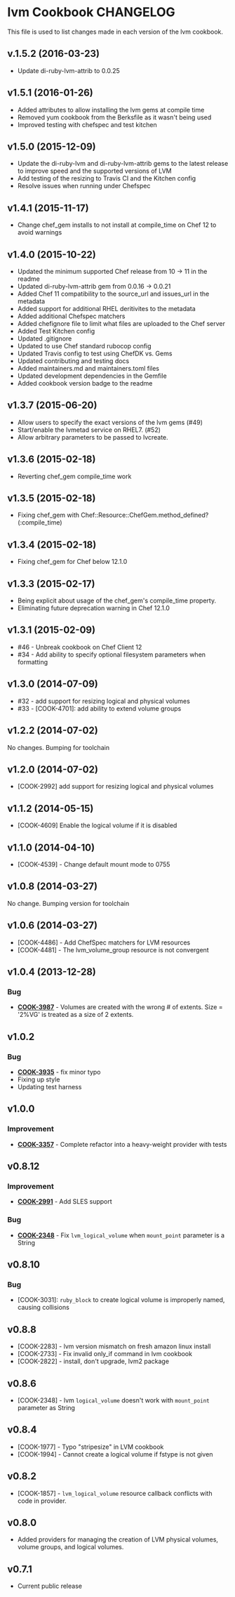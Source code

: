 # lvm Cookbook CHANGELOG
This file is used to list changes made in each version of the lvm cookbook.

## v.1.5.2 (2016-03-23)
- Update di-ruby-lvm-attrib to 0.0.25

## v1.5.1 (2016-01-26)
- Added attributes to allow installing the lvm gems at compile time
- Removed yum cookbook from the Berksfile as it wasn't being used
- Improved testing with chefspec and test kitchen

## v1.5.0 (2015-12-09)
- Update the di-ruby-lvm and di-ruby-lvm-attrib gems to the latest release to improve speed and the supported versions of LVM
- Add testing of the resizing to Travis CI and the Kitchen config
- Resolve issues when running under Chefspec

## v1.4.1 (2015-11-17)
- Change chef_gem installs to not install at compile_time on Chef 12 to avoid warnings

## v1.4.0 (2015-10-22)
- Updated the minimum supported Chef release from 10 -> 11 in the readme
- Updated di-ruby-lvm-attrib gem from 0.0.16 -> 0.0.21
- Added Chef 11 compatibility to the source_url and issues_url in the metadata
- Added support for additional RHEL deritivites to the metadata
- Added additional Chefspec matchers
- Added chefignore file to limit what files are uploaded to the Chef server
- Added Test Kitchen config
- Updated .gitignore
- Updated to use Chef standard rubocop config
- Updated Travis config to test using ChefDK vs. Gems
- Updated contributing and testing docs
- Added maintainers.md and maintainers.toml files
- Updated development dependencies in the Gemfile
- Added cookbook version badge to the readme

## v1.3.7 (2015-06-20)
- Allow users to specify the exact versions of the lvm gems (#49)
- Start/enable the lvmetad service on RHEL7. (#52)
- Allow arbitrary parameters to be passed to lvcreate.

## v1.3.6 (2015-02-18)
- Reverting chef_gem compile_time work

## v1.3.5 (2015-02-18)
- Fixing chef_gem with Chef::Resource::ChefGem.method_defined?(:compile_time)

## v1.3.4 (2015-02-18)
- Fixing chef_gem for Chef below 12.1.0

## v1.3.3 (2015-02-17)
- Being explicit about usage of the chef_gem's compile_time property.
- Eliminating future deprecation warning in Chef 12.1.0

## v1.3.1 (2015-02-09)
- #46 - Unbreak cookbook on Chef Client 12
- #34 - Add ability to specify optional filesystem parameters when formatting

## v1.3.0 (2014-07-09)
- #32 - add support for resizing logical and physical volumes
- #33 - [COOK-4701]: add ability to extend volume groups

## v1.2.2 (2014-07-02)
No changes. Bumping for toolchain

## v1.2.0 (2014-07-02)
- [COOK-2992] add support for resizing logical and physical volumes

## v1.1.2 (2014-05-15)
- [COOK-4609] Enable the logical volume if it is disabled

## v1.1.0 (2014-04-10)
- [COOK-4539] - Change default mount mode to 0755

## v1.0.8 (2014-03-27)
No change. Bumping version for toolchain

## v1.0.6 (2014-03-27)
- [COOK-4486] - Add ChefSpec matchers for LVM resources
- [COOK-4481] - The lvm_volume_group resource is not convergent

## v1.0.4 (2013-12-28)
### Bug
- **[COOK-3987](https://tickets.chef.io/browse/COOK-3987)** - Volumes are created with the wrong # of extents.  Size = '2%VG' is treated as a size of 2 extents.

## v1.0.2
### Bug
- **[COOK-3935](https://tickets.chef.io/browse/COOK-3935)** - fix minor typo
- Fixing up style
- Updating test harness

## v1.0.0
### Improvement
- **[COOK-3357](https://tickets.chef.io/browse/COOK-3357)** - Complete refactor into a heavy-weight provider with tests

## v0.8.12
### Improvement
- **[COOK-2991](https://tickets.chef.io/browse/COOK-2991)** - Add SLES support

### Bug
- **[COOK-2348](https://tickets.chef.io/browse/COOK-2348)** - Fix `lvm_logical_volume` when `mount_point` parameter is a String

## v0.8.10
### Bug
- [COOK-3031]: `ruby_block` to create logical volume is improperly named, causing collisions

## v0.8.8
- [COOK-2283] - lvm version mismatch on fresh amazon linux install
- [COOK-2733] - Fix invalid only_if command in lvm cookbook
- [COOK-2822] - install, don't upgrade, lvm2 package

## v0.8.6
- [COOK-2348] - lvm `logical_volume` doesn't work with `mount_point` parameter as String

## v0.8.4
- [COOK-1977] - Typo "stripesize" in LVM cookbook
- [COOK-1994] - Cannot create a logical volume if fstype is not given

## v0.8.2
- [COOK-1857] - `lvm_logical_volume` resource callback conflicts with code in provider.

## v0.8.0
- Added providers for managing the creation of LVM physical volumes, volume groups, and logical volumes.

## v0.7.1
- Current public release
